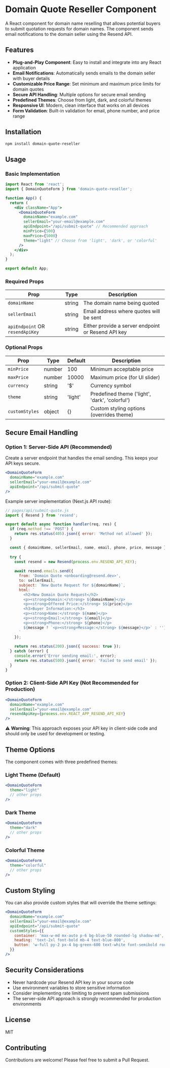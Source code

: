 # Domain Quote Reseller Component

A React component for domain name reselling that allows potential buyers to submit quotation requests for domain names. The component sends email notifications to the domain seller using the Resend API.

## Features

- **Plug-and-Play Component**: Easy to install and integrate into any React application
- **Email Notifications**: Automatically sends emails to the domain seller with buyer details
- **Customizable Price Range**: Set minimum and maximum price limits for domain quotes
- **Secure API Handling**: Multiple options for secure email sending
- **Predefined Themes**: Choose from light, dark, and colorful themes
- **Responsive UI**: Modern, clean interface that works on all devices
- **Form Validation**: Built-in validation for email, phone number, and price range

## Installation

```bash
npm install domain-quote-reseller
```

## Usage

### Basic Implementation

```jsx
import React from 'react';
import { DomainQuoteForm } from 'domain-quote-reseller';

function App() {
  return (
    <div className="App">
      <DomainQuoteForm 
        domainName="example.com"
        sellerEmail="your-email@example.com"
        apiEndpoint="/api/submit-quote" // Recommended approach
        minPrice={500}
        maxPrice={5000}
        theme="light" // Choose from 'light', 'dark', or 'colorful'
      />
    </div>
  );
}

export default App;
```

### Required Props

| Prop | Type | Description |
|------|------|-------------|
| `domainName` | string | The domain name being quoted |
| `sellerEmail` | string | Email address where quotes will be sent |
| `apiEndpoint` OR `resendApiKey` | string | Either provide a server endpoint or Resend API key |

### Optional Props

| Prop | Type | Default | Description |
|------|------|---------|-------------|
| `minPrice` | number | 100 | Minimum acceptable price |
| `maxPrice` | number | 10000 | Maximum price (for UI slider) |
| `currency` | string | '$' | Currency symbol |
| `theme` | string | 'light' | Predefined theme ('light', 'dark', 'colorful') |
| `customStyles` | object | {} | Custom styling options (overrides theme) |

## Secure Email Handling

### Option 1: Server-Side API (Recommended)

Create a server endpoint that handles the email sending. This keeps your API keys secure.

```jsx
<DomainQuoteForm 
  domainName="example.com"
  sellerEmail="your-email@example.com"
  apiEndpoint="/api/submit-quote"
/>
```

Example server implementation (Next.js API route):

```javascript
// pages/api/submit-quote.js
import { Resend } from 'resend';

export default async function handler(req, res) {
  if (req.method !== 'POST') {
    return res.status(405).json({ error: 'Method not allowed' });
  }

  const { domainName, sellerEmail, name, email, phone, price, message } = req.body;
  
  try {
    const resend = new Resend(process.env.RESEND_API_KEY);
    
    await resend.emails.send({
      from: 'Domain Quote <onboarding@resend.dev>',
      to: sellerEmail,
      subject: `New Quote Request for ${domainName}`,
      html: `
        <h2>New Domain Quote Request</h2>
        <p><strong>Domain:</strong> ${domainName}</p>
        <p><strong>Offered Price:</strong> $${price}</p>
        <h3>Buyer Information:</h3>
        <p><strong>Name:</strong> ${name}</p>
        <p><strong>Email:</strong> ${email}</p>
        <p><strong>Phone:</strong> ${phone}</p>
        ${message ? `<p><strong>Message:</strong> ${message}</p>` : ''}
      `
    });
    
    return res.status(200).json({ success: true });
  } catch (error) {
    console.error('Error sending email:', error);
    return res.status(500).json({ error: 'Failed to send email' });
  }
}
```

### Option 2: Client-Side API Key (Not Recommended for Production)

```jsx
<DomainQuoteForm 
  domainName="example.com"
  sellerEmail="your-email@example.com"
  resendApiKey={process.env.REACT_APP_RESEND_API_KEY}
/>
```

⚠️ **Warning**: This approach exposes your API key in client-side code and should only be used for development or testing.

## Theme Options

The component comes with three predefined themes:

### Light Theme (Default)
```jsx
<DomainQuoteForm 
  theme="light"
  // other props
/>
```

### Dark Theme
```jsx
<DomainQuoteForm 
  theme="dark"
  // other props
/>
```

### Colorful Theme
```jsx
<DomainQuoteForm 
  theme="colorful"
  // other props
/>
```

## Custom Styling

You can also provide custom styles that will override the theme settings:

```jsx
<DomainQuoteForm 
  domainName="example.com"
  sellerEmail="your-email@example.com"
  apiEndpoint="/api/submit-quote"
  customStyles={{
    container: 'max-w-md mx-auto p-6 bg-blue-50 rounded-lg shadow-md',
    heading: 'text-2xl font-bold mb-4 text-blue-800',
    button: 'w-full py-2 px-4 bg-green-600 text-white font-semibold rounded-md hover:bg-green-700'
  }}
/>
```

## Security Considerations

- Never hardcode your Resend API key in your source code
- Use environment variables to store sensitive information
- Consider implementing rate limiting to prevent spam submissions
- The server-side API approach is strongly recommended for production environments

## License

MIT

## Contributing

Contributions are welcome! Please feel free to submit a Pull Request.
